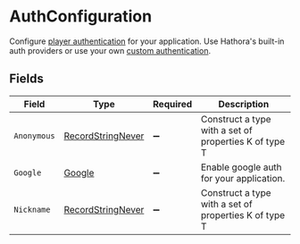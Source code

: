 # AuthConfiguration

Configure [player authentication](https://hathora.dev/docs/lobbies-and-matchmaking/auth-service) for your application. Use Hathora's built-in auth providers or use your own [custom authentication](https://hathora.dev/docs/lobbies-and-matchmaking/auth-service#custom-auth-provider).


## Fields

| Field                                                         | Type                                                          | Required                                                      | Description                                                   |
| ------------------------------------------------------------- | ------------------------------------------------------------- | ------------------------------------------------------------- | ------------------------------------------------------------- |
| `Anonymous`                                                   | [RecordStringNever](../../models/shared/RecordStringNever.md) | :heavy_minus_sign:                                            | Construct a type with a set of properties K of type T         |
| `Google`                                                      | [Google](../../models/shared/Google.md)                       | :heavy_minus_sign:                                            | Enable google auth for your application.                      |
| `Nickname`                                                    | [RecordStringNever](../../models/shared/RecordStringNever.md) | :heavy_minus_sign:                                            | Construct a type with a set of properties K of type T         |